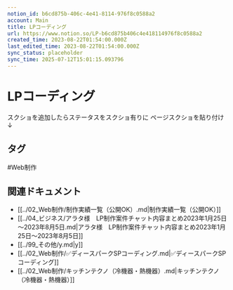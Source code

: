 ```yaml
---
notion_id: b6cd875b-406c-4e41-8114-976f8c0588a2
account: Main
title: LPコーディング
url: https://www.notion.so/LP-b6cd875b406c4e418114976f8c0588a2
created_time: 2023-08-22T01:54:00.000Z
last_edited_time: 2023-08-22T01:54:00.000Z
sync_status: placeholder
sync_time: 2025-07-12T15:01:15.093796
---
```

# LPコーディング

スクショを追加したらステータスをスクショ有りに
ページスクショを貼り付け↓

## タグ

#Web制作 

## 関連ドキュメント

- [[../02_Web制作/制作実績一覧（公開OK）.md|制作実績一覧（公開OK）]]
- [[../04_ビジネス/アラタ様　LP制作案件チャット内容まとめ2023年1月25日～2023年8月5日.md|アラタ様　LP制作案件チャット内容まとめ2023年1月25日～2023年8月5日]]
- [[../99_その他/y.md|y]]
- [[../02_Web制作/✅ディースパークSPコーディング.md|✅ディースパークSPコーディング]]
- [[../02_Web制作/キッチンテクノ（冷機器・熱機器）.md|キッチンテクノ（冷機器・熱機器）]]
